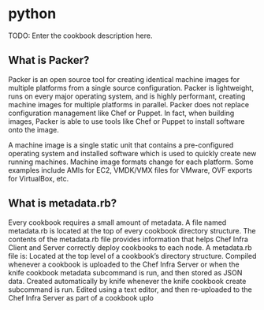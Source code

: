 # python

TODO: Enter the cookbook description here.


## What is Packer?
Packer is an open source tool for creating identical machine images for multiple platforms from a single source configuration. Packer is lightweight, runs on every major operating system, and is highly performant, creating machine images for multiple platforms in parallel. Packer does not replace configuration management like Chef or Puppet. In fact, when building images, Packer is able to use tools like Chef or Puppet to install software onto the image.

A machine image is a single static unit that contains a pre-configured operating system and installed software which is used to quickly create new running machines. Machine image formats change for each platform. Some examples include AMIs for EC2, VMDK/VMX files for VMware, OVF exports for VirtualBox, etc.

## What is metadata.rb?

Every cookbook requires a small amount of metadata. A file named metadata.rb is located at the top of every cookbook directory structure. The contents of the metadata.rb file provides information that helps Chef Infra Client and Server correctly deploy cookbooks to each node.
A metadata.rb file is:
Located at the top level of a cookbook’s directory structure.
Compiled whenever a cookbook is uploaded to the Chef Infra Server or when the knife cookbook metadata subcommand is run, and then stored as JSON data.
Created automatically by knife whenever the knife cookbook create subcommand is run.
Edited using a text editor, and then re-uploaded to the Chef Infra Server as part of a cookbook uplo
